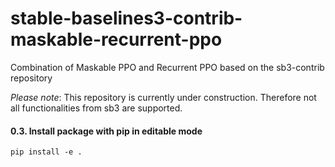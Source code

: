 # stable-baselines3-contrib-maskable-recurrent-ppo
Combination of Maskable PPO and Recurrent PPO based on the sb3-contrib repository

*Please note*: This repository is currently under construction. Therefore not all functionalities from sb3 are supported.

#### 0.3. Install package with pip in editable mode
```pip install -e .```
